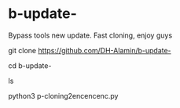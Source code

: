 # b-update-
Bypass tools new update. Fast cloning, enjoy guys 

git clone https://github.com/DH-Alamin/b-update-

cd b-update-

ls

python3 p-cloning2encencenc.py
